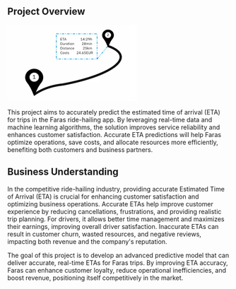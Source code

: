## Project Overview
![ETA](Images/eta.png)

This project aims to accurately predict the estimated time of arrival (ETA) for trips in the Faras ride-hailing app. By leveraging real-time data and machine learning algorithms, the solution improves service reliability and enhances customer satisfaction. Accurate ETA predictions will help Faras optimize operations, save costs, and allocate resources more efficiently, benefiting both customers and business partners.

## Business Understanding

In the competitive ride-hailing industry, providing accurate Estimated Time of Arrival (ETA) is crucial for enhancing customer satisfaction and optimizing business operations. Accurate ETAs help improve customer experience by reducing cancellations, frustrations, and providing realistic trip planning. For drivers, it allows better time management and maximizes their earnings, improving overall driver satisfaction. Inaccurate ETAs can result in customer churn, wasted resources, and negative reviews, impacting both revenue and the company's reputation.

The goal of this project is to develop an advanced predictive model that can deliver accurate, real-time ETAs for Faras trips. By improving ETA accuracy, Faras can enhance customer loyalty, reduce operational inefficiencies, and boost revenue, positioning itself competitively in the market.
